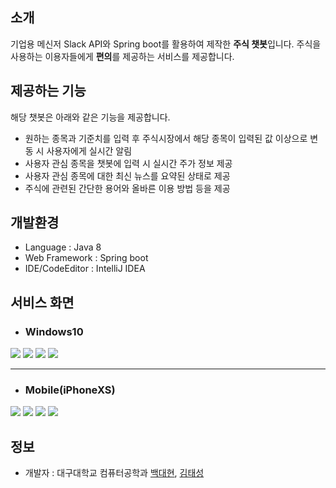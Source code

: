 ## 소개
기업용 메신저 Slack API와 Spring boot를 활용하여 제작한 **주식 챗봇**입니다. 주식을 사용하는 이용자들에게 **편의**를 제공하는 서비스를 제공합니다.


## 제공하는 기능
해당 챗봇은 아래와 같은 기능을 제공합니다.
- 원하는 종목과 기준치를 입력 후 주식시장에서 해당 종목이 입력된 값 이상으로 변동 시 사용자에게 실시간 알림
- 사용자 관심 종목을 챗봇에 입력 시 실시간 주가 정보 제공
- 사용자 관심 종목에 대한 최신 뉴스를 요약된 상태로 제공
- 주식에 관련된 간단한 용어와 올바른 이용 방법 등을 제공

## 개발환경
- Language : Java 8
- Web Framework : Spring boot
- IDE/CodeEditor : IntelliJ IDEA

## 서비스 화면
- ### Windows10

![](https://i.ibb.co/R0444Lb/1.png)
![](https://i.ibb.co/hB1j9HS/2.png)
![](https://i.ibb.co/BncQCDc/3.png)
![](https://i.ibb.co/9crxWNB/4.png)

***

- ### Mobile(iPhoneXS)
  
![](https://i.ibb.co/hLhYw6Z/5.jpg)
![](https://i.ibb.co/1vYb5bw/6.jpg)
![](https://i.ibb.co/HP73scN/7.jpg)
![](https://i.ibb.co/jVmNQHk/8.jpg)

## 정보
- 개발자 : 대구대학교 컴퓨터공학과 [백대현](https://github.com/eogus65121), [김태성](https://github.com/tay97kim)
